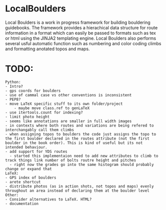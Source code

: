 # LocalBoulders
 Local Boulders is a work in progress framework for building bouldering guidebooks. The framework provides a hierachical data structure for route information in a format which can easily be passed to formats such as tex or html using the JINJA2 templating engine. Local Boulders also performs several usful automatic function such as numbering and color coding climbs and formatting anotated topos and maps. 

# TODO:
	Python:
	- Intro?
	- gps coords for boulders
	- use of cammal case vs other conventions is inconsistent
	- PEP8?
	- move LaTeX specific stuff to its own folder/project
        - maybe move class.ref to genLaTeX
    - use itertools.count for indexing?
    - limit photo height
	- seems like annotations are smaller in full width images
    - in contexts where both routes and variations are being refered to interchangably call them climbs
	- when assigning topos to boulders the code just assigns the topo to the first boulder declared in the routes attribute (not the first boulder in the book order). This is kind of useful but its not intended behaviour.
	- add support for YDS routes
	  - started this implementaion need to add new attributes to climb to track things link number of bolts routre height and pitches
	  - right now the grades go into the same histogram should probably change or expand that
    LaTeX:
    - GPS index of boulders
    - arete shortcut
    - distribute photos (as in action shots, not topos and maps) evenly throughout an area instead of declaring them at the boulder level
    Other:
    - Consider alternatives to LaTeX. HTML?
    - documentation